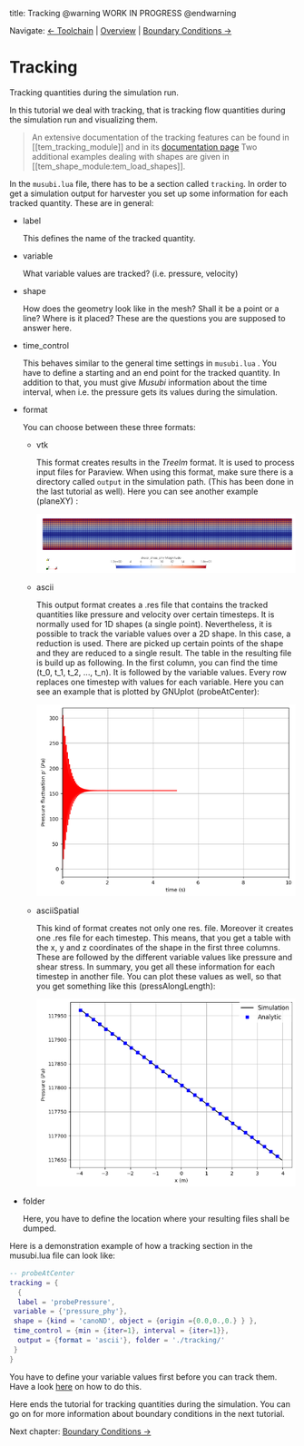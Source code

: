title: Tracking
@warning WORK IN PROGRESS @endwarning

Navigate: [&larr; Toolchain](tut_02_mus_toolchain.html)
| [Overview](index.html)
| [Boundary Conditions &rarr;](tut_04_boundaries.html)

# Tracking
Tracking quantities during the simulation run.

In this tutorial we deal with tracking, that is tracking flow quantities
during the simulation run and visualizing them.
> An extensive documentation of the tracking features can be found in
> [[tem_tracking_module]] and in its [documentation page](|temurl|/page/features/tracking.html)
> Two additional examples dealing with shapes are given in [[tem_shape_module:tem_load_shapes]].

In the `musubi.lua` file, there has to be a section called `tracking`.
In order to get a simulation output for harvester you set up some
information for each tracked quantity.
These are in general:

* label

  This defines the name of the tracked quantity.

* variable

  What variable values are tracked? (i.e. pressure, velocity)

* shape

  How does the geometry look like in the mesh? Shall it be a point
  or a line? Where is it placed? These are the questions you are
  supposed to answer here.

* time_control

  This behaves similar to the general time settings in `musubi.lua` . You have
  to define a starting and an end point for the tracked quantity. In addition
  to that, you must give *Musubi* information about the time interval, when
  i.e. the pressure gets its values during the simulation.

* format

   You can choose between these three formats:

  * vtk

    This format creates results in the *Treelm* format. It is used to process
    input files for Paraview. When using this format, make sure there is a
    directory called `output` in the simulation path.
    (This has been done in the last tutorial as well).
    Here you can see another example (planeXY) :

    ![stress_channel](images/screenshot_cylinder_shearStress.png "Shear stress in a channel")

  * ascii

    This output format creates a .res file that contains the tracked quantities
    like pressure and velocity over certain timesteps. It is normally used for
    1D shapes (a single point). Nevertheless, it is possible to track the
    variable values over a 2D shape. In this case, a reduction is used. There
    are picked up certain points of the shape and they are reduced to a single
    result. The table in the resulting file is build up as following.
    In the first column, you can find the time (t_0, t_1, t_2, ..., t_n). It is
    followed by the variable values. Every row replaces one timestep with values
    for each variable.
    Here you can see an example that is plotted by GNUplot (probeAtCenter):

    ![pressure_over_time](images/pressureOverTime.png "Pressure over time")

  * asciiSpatial

    This kind of format creates not only one res. file. Moreover it creates
    one .res file for each timestep. This means, that you get a table with
    the x, y and z coordinates of the shape in the first three columns. These
    are followed by the different variable values like pressure and shear stress.
    In summary, you get all these information for each timestep in another
    file. You can plot these values as well, so that you get something like
    this (pressAlongLength):

    ![pressureOverLength](images/pressureOverLength.png "Pressure over length")

* folder

  Here, you have to define the location where your resulting files shall be dumped.

Here is a demonstration example of how a tracking section in the musubi.lua file
can look like:
```lua
-- probeAtCenter
tracking = {
  {
  label = 'probePressure',
 variable = {'pressure_phy'},
 shape = {kind = 'canoND', object = {origin ={0.0,0.,0.} } },
 time_control = {min = {iter=1}, interval = {iter=1}},
  output = {format = 'ascii'}, folder = './tracking/'
 }
}
```

You have to define your variable values first before you can track them. Have a look [here](|temurl|/page/features/variables/index.html) on how to do this.

Here ends the tutorial for tracking quantities during the simulation. You can go on for
more information about boundary conditions in the next tutorial.

Next chapter: [Boundary Conditions &rarr;](tut_04_boundaries.html)
